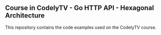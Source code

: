 ## Course in CodelyTV - Go HTTP API - Hexagonal Architecture

This repository contains the code examples used on the CodelyTV course.

